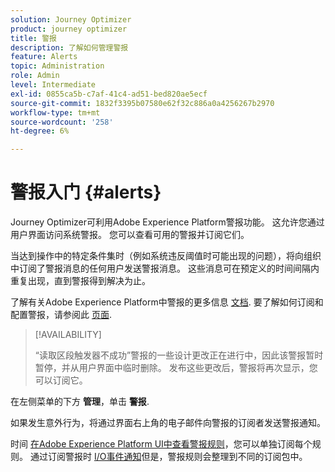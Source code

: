 ```yaml
---
solution: Journey Optimizer
product: journey optimizer
title: 警报
description: 了解如何管理警报
feature: Alerts
topic: Administration
role: Admin
level: Intermediate
exl-id: 0855ca5b-c7af-41c4-ad51-bed820ae5ecf
source-git-commit: 1832f3395b07580e62f32c886a0a4256267b2970
workflow-type: tm+mt
source-wordcount: '258'
ht-degree: 6%

---
```


# 警报入门 {#alerts}

Journey Optimizer可利用Adobe Experience Platform警报功能。 这允许您通过用户界面访问系统警报。 您可以查看可用的警报并订阅它们。

当达到操作中的特定条件集时（例如系统违反阈值时可能出现的问题），将向组织中订阅了警报消息的任何用户发送警报消息。 这些消息可在预定义的时间间隔内重复出现，直到警报得到解决为止。

了解有关Adobe Experience Platform中警报的更多信息 [文档](https://experienceleague.adobe.com/docs/experience-platform/observability/alerts/overview.html?lang=zh-Hans).
要了解如何订阅和配置警报，请参阅此 [页面](https://experienceleague.adobe.com/docs/experience-platform/observability/alerts/ui.html).

>[!AVAILABILITY]
>
>“读取区段触发器不成功”警报的一些设计更改正在进行中，因此该警报暂时暂停，并从用户界面中临时删除。 发布这些更改后，警报将再次显示，您可以订阅它。

在左侧菜单的下方 **管理**，单击 **警报**.

<!--A pre-configured alert for Journey Optimizer is available. This alert will warn you if a read segment node has not processed any profile during the defined time frame.

![](assets/alerts1.png)-->

如果发生意外行为，将通过界面右上角的电子邮件向警报的订阅者发送警报通知。

<!--![](assets/alerts2.png)-->


时间 [在Adobe Experience Platform UI中查看警报规则](https://experienceleague.adobe.com/docs/experience-platform/observability/alerts/ui.html)，您可以单独订阅每个规则。 通过订阅警报时 [I/O事件通知](https://experienceleague.adobe.com/docs/experience-platform/observability/alerts/subscribe.html)但是，警报规则会整理到不同的订阅包中。

<!--The I/O event subscription name corresponding to the Read segment alert is: "Journey read segment Delays, Failures and Errors".

>[!WARNING]
>
>These alerts apply only to live journeys. Alerts will not be triggered for journeys in test mode.-->
